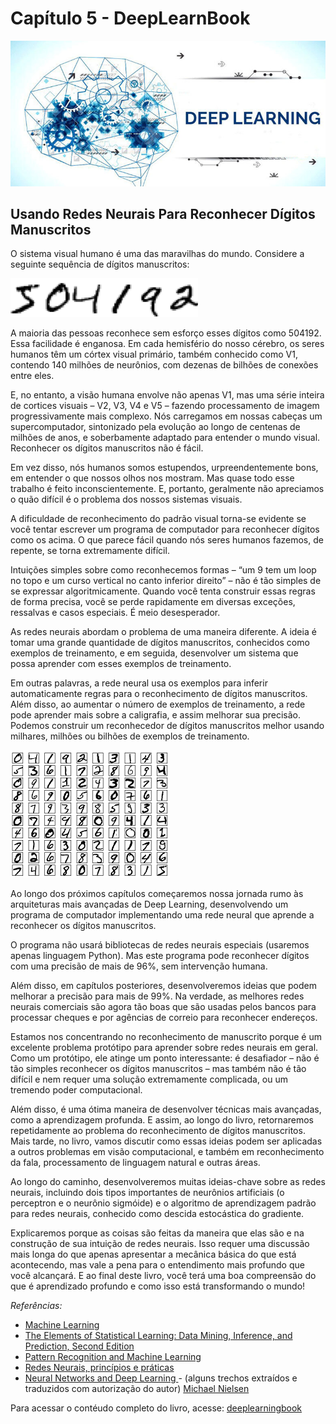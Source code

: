 # Capítulo 5 - DeepLearnBook

![](../img/cap-1.jpg)

## Usando Redes Neurais Para Reconhecer Dígitos Manuscritos

O sistema visual humano é uma das maravilhas do mundo. Considere a seguinte sequência de dígitos manuscritos:

![](../img/digits-300x62.png)

A maioria das pessoas reconhece sem esforço esses dígitos como 504192. Essa facilidade é enganosa. Em cada hemisfério do nosso cérebro, os seres humanos têm um córtex visual primário, também conhecido como V1, contendo 140 milhões de neurônios, com dezenas de bilhões de conexões entre eles. 

E, no entanto, a visão humana envolve não apenas V1, mas uma série inteira de cortices visuais – V2, V3, V4 e V5 – fazendo processamento de imagem progressivamente mais complexo. Nós carregamos em nossas cabeças um supercomputador, sintonizado pela evolução ao longo de centenas de milhões de anos, e soberbamente adaptado para entender o mundo visual. Reconhecer os dígitos manuscritos não é fácil.

 Em vez disso, nós humanos somos estupendos, urpreendentemente bons, em entender o que nossos olhos nos mostram. Mas quase todo esse trabalho é feito inconscientemente. E, portanto, geralmente não apreciamos o quão difícil é o problema dos nossos sistemas visuais.

A dificuldade de reconhecimento do padrão visual torna-se evidente se você tentar escrever um programa de computador para reconhecer dígitos como os acima. O que parece fácil quando nós seres humanos fazemos, de repente, se torna extremamente difícil. 

Intuições simples sobre como reconhecemos formas – “um 9 tem um loop no topo e um curso vertical no canto inferior direito” – não é tão simples de se expressar algoritmicamente. Quando você tenta construir essas regras de forma precisa, você se perde rapidamente em diversas exceções, ressalvas e casos especiais. É meio desesperador.

As redes neurais abordam o problema de uma maneira diferente. A ideia é tomar uma grande quantidade de dígitos manuscritos, conhecidos como exemplos de treinamento, e em seguida, desenvolver um sistema que possa aprender com esses exemplos de treinamento. 

Em outras palavras, a rede neural usa os exemplos para inferir automaticamente regras para o reconhecimento de dígitos manuscritos. Além disso, ao aumentar o número de exemplos de treinamento, a rede pode aprender mais sobre a caligrafia, e assim melhorar sua precisão. Podemos construir um reconhecedor de dígitos manuscritos melhor usando milhares, milhões ou bilhões de exemplos de treinamento.

![](../img/mnist_100_digits.png)
</br>

Ao longo dos próximos capítulos começaremos nossa jornada rumo às arquiteturas mais avançadas de Deep Learning, desenvolvendo um programa de computador implementando uma rede neural que aprende a reconhecer os dígitos manuscritos.

O programa não usará bibliotecas de redes neurais especiais (usaremos apenas linguagem Python). Mas este programa pode reconhecer dígitos com uma precisão de mais de 96%, sem intervenção humana. 

Além disso, em capítulos posteriores, desenvolveremos ideias que podem melhorar a precisão para mais de 99%. Na verdade, as melhores redes neurais comerciais são agora tão boas que são usadas pelos bancos para processar cheques e por agências de correio para reconhecer endereços.

Estamos nos concentrando no reconhecimento de manuscrito porque é um excelente problema protótipo para aprender sobre redes neurais em geral. Como um protótipo, ele atinge um ponto interessante: é desafiador – não é tão simples reconhecer os dígitos manuscritos – mas também não é tão difícil e nem requer uma solução extremamente complicada, ou um tremendo poder computacional.

Além disso, é uma ótima maneira de desenvolver técnicas mais avançadas, como a aprendizagem profunda. E assim, ao longo do livro, retornaremos repetidamente ao problema do reconhecimento de dígitos manuscritos. Mais tarde, no livro, vamos discutir como essas ideias podem ser aplicadas a outros problemas em visão computacional, e também em reconhecimento da fala, processamento de linguagem natural e outras áreas.

Ao longo do caminho, desenvolveremos muitas ideias-chave sobre as redes neurais, incluindo dois tipos importantes de neurônios artificiais (o perceptron e o neurônio sigmóide) e o algoritmo de aprendizagem padrão para redes neurais, conhecido como descida estocástica do gradiente. 

Explicaremos porque as coisas são feitas da maneira que elas são e na construção de sua intuição de redes neurais. Isso requer uma discussão mais longa do que apenas apresentar a mecânica básica do que está acontecendo, mas vale a pena para o entendimento mais profundo que você alcançará. E ao final deste livro, você terá uma boa compreensão do que é aprendizado profundo e como isso está transformando o mundo!

_Referências:_

- [Machine Learning](https://www.amazon.com.br/Machine-Learning-Tom-M-Mitchell/dp/0070428077/ref=sr_1_fkmr0_1?ie=UTF8&qid=1482129989&sr=8-1-fkmr0&keywords=Machine+Learning+%28McGraw-Hill+International+Editions+Computer+Science+Series%29)
- [The Elements of Statistical Learning: Data Mining, Inference, and Prediction, Second Edition](https://www.amazon.com.br/Pattern-Recognition-Machine-Learning-Christopher/dp/0387310738/ref=sr_1_1?ie=UTF8&qid=1482130309&sr=8-1&keywords=Pattern+Recognition+and+Machine+Learning)
- [Pattern Recognition and Machine Learning](https://www.amazon.com.br/Pattern-Recognition-Machine-Learning-Christopher/dp/0387310738/ref=sr_1_1?ie=UTF8&qid=1482130309&sr=8-1&keywords=Pattern+Recognition+and+Machine+Learning)
- [Redes Neurais, princípios e práticas](https://www.amazon.com.br/Redes-Neurais-Princ%C3%ADpios-e-Pr%C3%A1tica-ebook/dp/B073QSG69Y/ref=tmm_kin_swatch_0?_encoding=UTF8&qid=1516302804&sr=1-1)
- [Neural Networks and Deep Learning ](http://neuralnetworksanddeeplearning.com/) - (alguns trechos extraídos e traduzidos com autorização do autor)  [Michael Nielsen](http://michaelnielsen.org/)


Para acessar o contéudo completo do livro, acesse: [deeplearningbook](https://www.deeplearningbook.com.br/)
